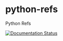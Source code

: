 # python-refs
Python Refs

[![Documentation Status](https://readthedocs.org/projects/python-refs/badge/?version=latest)](https://python-refs.readthedocs.io/en/latest/?badge=latest)



